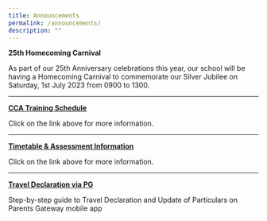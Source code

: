 ```yaml
---
title: Announcements
permalink: /announcements/
description: ""
---
```

**25th Homecoming Carnival**

As part of our 25th Anniversary celebrations this year, our school will be having a Homecoming Carnival to commemorate our Silver Jubilee on Saturday, 1st July 2023 from 0900 to 1300.

---

[**CCA Training Schedule**](https://moe-sengkangsec-staging.netlify.app/co-curriculum/co-curricular-activities-cca)

Click on the link above for more information.

---

[**Timetable & Assessment Information**](https://moe-sengkangsec-staging.netlify.app/curriculum/instructional-programme-ip/timetable-and-assessment)

Click on the link above for more information.

---

[**Travel Declaration via PG**](/files/Resources%20for%20parents/Instructions_for_Travel_Declaration_on_PG.pdf)

Step-by-step guide to Travel Declaration and Update of Particulars on Parents Gateway mobile app